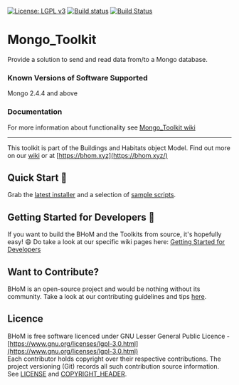 [![License: LGPL v3](https://img.shields.io/badge/License-LGPL%20v3-blue.svg)](https://www.gnu.org/licenses/lgpl-3.0) [![Build status](https://ci.appveyor.com/api/projects/status/woeecxaxa3vbeu6f/branch/master?svg=true)](https://ci.appveyor.com/api/projects/status/mongo_toolkit/branch/master) [![Build Status](https://dev.azure.com/BHoMBot/BHoM/_apis/build/status/Mongo_Toolkit/Mongo_Toolkit.CheckCore?branchName=master)](https://dev.azure.com/BHoMBot/BHoM/_build/latest?definitionId=105&branchName=master)

# Mongo_Toolkit

Provide a solution to send and read data from/to a Mongo database.

### Known Versions of Software Supported
Mongo 2.4.4 and above

### Documentation
For more information about functionality see [Mongo_Toolkit wiki](https://github.com/BHoM/Mongo_Toolkit/wiki)

---
This toolkit is part of the Buildings and Habitats object Model. Find out more on our [wiki](https://github.com/BHoM/documentation/wiki) or at [https://bhom.xyz](https://bhom.xyz/)

## Quick Start 🚀 

Grab the [latest installer](https://bhom.xyz/) and a selection of [sample scripts](https://github.com/BHoM/samples).


## Getting Started for Developers 🤖 

If you want to build the BHoM and the Toolkits from source, it's hopefully easy! 😄 
Do take a look at our specific wiki pages here: [Getting Started for Developers](https://bhom.xyz/documentation/Contributing/Getting-started-for-developers/)


## Want to Contribute? ##

BHoM is an open-source project and would be nothing without its community. Take a look at our contributing guidelines and tips [here](https://github.com/BHoM/BHoM/blob/main/CONTRIBUTING.md).


## Licence ##

BHoM is free software licenced under GNU Lesser General Public Licence - [https://www.gnu.org/licenses/lgpl-3.0.html](https://www.gnu.org/licenses/lgpl-3.0.html)  
Each contributor holds copyright over their respective contributions.
The project versioning (Git) records all such contribution source information.
See [LICENSE](https://github.com/BHoM/BHoM/blob/main/LICENSE) and [COPYRIGHT_HEADER](https://github.com/BHoM/BHoM/blob/main/COPYRIGHT_HEADER.txt).

